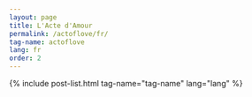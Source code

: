 ```yaml
---
layout: page
title: L'Acte d'Amour 
permalink: /actoflove/fr/
tag-name: actoflove
lang: fr
order: 2
---
```


{% include post-list.html tag-name="tag-name" lang="lang"  %}
